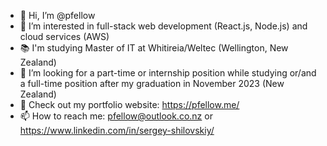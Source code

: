 - 👋 Hi, I’m @pfellow
- 👀 I’m interested in full-stack web development (React.js, Node.js) and cloud services (AWS)
- 📚 I'm studying Master of IT at Whitireia/Weltec (Wellington, New Zealand)
- 💞️ I’m looking for a part-time or internship position while studying or/and a full-time position after my graduation in November 2023 (New Zealand)
- 📑 Check out my portfolio website: https://pfellow.me/
- 📫 How to reach me: pfellow@outlook.co.nz or https://www.linkedin.com/in/sergey-shilovskiy/

<!---
pfellow/pfellow is a ✨ special ✨ repository because its `README.md` (this file) appears on your GitHub profile.
You can click the Preview link to take a look at your changes.
--->

